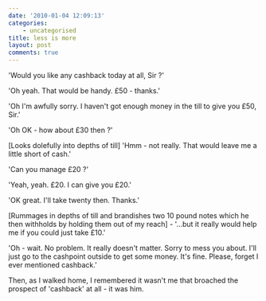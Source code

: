 ```yaml
---
date: '2010-01-04 12:09:13'
categories:
    - uncategorised
title: less is more
layout: post
comments: true
---
```

'Would you like any cashback today at all, Sir ?'

'Oh yeah. That would be handy. &pound;50 - thanks.'

'Oh I'm awfully sorry. I haven't got enough money in the till to give
you &pound;50, Sir.'

'Oh OK - how about &pound;30 then ?'

[Looks dolefully into depths of till] 'Hmm - not really. That would
leave me a little short of cash.'

'Can you manage &pound;20 ?'

'Yeah, yeah.  &pound;20. I can give you &pound;20.'

'OK great. I'll take twenty then. Thanks.'

[Rummages in depths of till and brandishes two 10 pound notes which he
then withholds by holding them out of my reach] - '...but it really
would help me if you could just take &pound;10.'

'Oh - wait. No problem. It really doesn't matter. Sorry to mess you
about. I'll just go to the cashpoint outside to get some money. It's
fine. Please, forget I ever mentioned cashback.'

Then, as I walked home, I remembered it wasn't me that broached the
prospect of 'cashback' at all - it was him.

